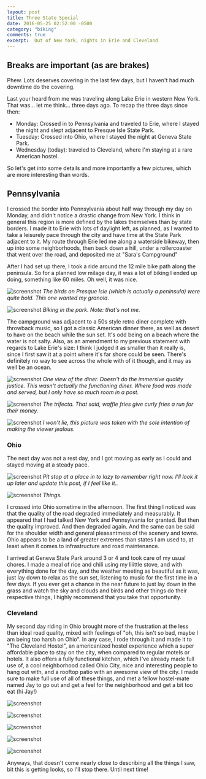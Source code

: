 ```yaml
---
layout: post
title: Three State Special
date: 2016-05-25 02:52:00 -0500
category: "biking"
comments: true
excerpt:  Out of New York, nights in Erie and Cleveland
---
```

## Breaks are important (as are brakes)

Phew. Lots deserves covering in the last few days, but I haven't had much downtime do the covering.

Last your heard from me was traveling along Lake Erie in western New York. That was... let me think... three days ago. To recap the three days since then:

* Monday: Crossed in to Pennsylvania and traveled to Erie, where I stayed the night and slept adjacent to Presque Isle State Park.
* Tuesday: Crossed into Ohio, where I stayed the night at Geneva State Park.
* Wednesday (today): traveled to Cleveland, where I'm staying at a rare American hostel.

So let's get into some details and more importantly a few pictures, which are more interesting than words.

## Pennsylvania

I crossed the border into Pennsylvania about half way through my day on Monday, and didn't notice a drastic change from New York. I think in general this region is more defined by the lakes themselves than by state borders. I made it to Erie with lots of daylight left, as planned, as I wanted to take a leisurely pace through the city and have time at the State Park adjacent to it. My route through Erie led me along a waterside bikeway, then up into some neighborhoods, then back down a hill, under a rollercoaster that went over the road, and deposited me at "Sara's Campground"

After I had set up there, I took a ride around the 12 mile bike path along the peninsula. So for a planned low milage day, it was a lot of biking I ended up doing, something like 60 miles. Oh well, it was nice.

![screenshot](https://raw.githubusercontent.com/glenlovett/glenlovett.github.io/master/assets/IMG_20160523_145816584.jpg)
*The birds on Presque Isle (which is actually a peninsula) were quite bold. This one wanted my granola.*

![screenshot](https://raw.githubusercontent.com/glenlovett/glenlovett.github.io/master/assets/IMG_20160523_160325935_HDR.jpg)
*Biking in the park. Note: that's not me.*

The campground was adjacent to a 50s style retro diner complete with throwback music, so I got a classic American dinner there, as well as desert to have on the beach while the sun set. It's odd being on a beach where the water is not salty. Also, as an amendment to my previous statement with regards to Lake Erie's size: I think I judged it as smaller than it really is, since I first saw it at a point where it's far shore could be seen. There's definitely no way to see across the whole with of it though, and it may as well be an ocean.

![screenshot](https://raw.githubusercontent.com/glenlovett/glenlovett.github.io/master/assets/IMG_20160523_133155612.jpg)
*One view of the diner. Doesn't do the immersive quality justice. This wasn't actually the functioning diner. Where food was made and served, but I only have so much room in a post.*

![screenshot](https://raw.githubusercontent.com/glenlovett/glenlovett.github.io/master/assets/IMG_20160523_172425399.jpg)
*The trifecta. That said, waffle fries give curly fries a run for their money.*

![screenshot](https://raw.githubusercontent.com/glenlovett/glenlovett.github.io/master/assets/IMG_20160523_200551960.jpg)
*I won't lie, this picture was taken with the sole intention of making the viewer jealous.*

### Ohio

The next day was not a rest day, and I got moving as early as I could and stayed moving at a steady pace.

![screenshot](https://raw.githubusercontent.com/glenlovett/glenlovett.github.io/master/assets/IMG_20160524_120027905_HDR.jpg)
*Pit stop at a place in to lazy to remember right now. I'll look it up later and update this post, if I feel like it..*

![screenshot](https://raw.githubusercontent.com/glenlovett/glenlovett.github.io/master/assets/IMG_20160524_120447648.jpg)
*Things.*

I crossed into Ohio sometime in the afternoon. The first thing I noticed was that the quality of the road degraded immediately and measurably. It appeared that I had talked New York and Pennsylvania for granted. But then the quality improved. And then degraded again. And the same can be said for the shoulder width and general pleasantmess of the scenery and towns. Ohio appears to be a land of greater extremes than states I am used to, at least when it comes to infrastructure and road maintenance.

I arrived at Geneva State Park around 3 or 4 and took care of my usual chores. I made a meal of rice and chili using my liiittle stove, and with everything done for the day, and the weather meeting as beautiful as it was, just lay down to relax as the sun set, listening to music for the first time in a few days. If you ever get a chance in the near future to just lay down in the grass and watch the sky and clouds and birds and other things do their respective things, I highly recommend that you take that opportunity.

### Cleveland

My second day riding in Ohio brought more of the frustration at the less than ideal road quality, mixed with feelings of "oh, this isn't so bad, maybe I am being too harsh on Ohio". In any case, I rode through it and made it to "The Cleveland Hostel", an americanized hostel experience which a super affordable place to stay on the city, when compared to regular motels or hotels. It also offers a fully functional kitchen, which I've already made full use of, a cool neighborhood called Ohio City, nice and interesting people to hang out with, and a rooftop patio with an awesome view of the city. I made sure to make full use of all of these things, and met a fellow hostel-mate named Jay to go out and get a feel for the neighborhood and get a bit too eat (hi Jay!)

![screenshot](https://raw.githubusercontent.com/glenlovett/glenlovett.github.io/master/assets/IMG_20160525_160146424.jpg)

![screenshot](https://raw.githubusercontent.com/glenlovett/glenlovett.github.io/master/assets/IMG_20160525_170746255.jpg)

![screenshot](https://raw.githubusercontent.com/glenlovett/glenlovett.github.io/master/assets/IMG_20160525_175600680.jpg)

![screenshot](https://raw.githubusercontent.com/glenlovett/glenlovett.github.io/master/assets/IMG_20160525_201655042_HDR.jpg)

![screenshot](https://raw.githubusercontent.com/glenlovett/glenlovett.github.io/master/assets/IMG_20160525_204344908.jpg)

Anyways, that doesn't come nearly close to describing all the things I saw, bit this is getting looks, so I'll stop there. Until next time!
